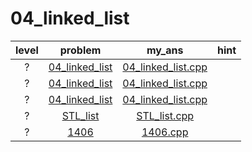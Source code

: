 # 04_linked_list
| level | problem | my_ans | hint |
| :--: | :--: | :--: | :--: |
| ? | [04_linked_list](https://www.acmicpc.net/problem/04_linked_list) | [04_linked_list.cpp](./04_linked_list/04_linked_list.cpp) |  |
| ? | [04_linked_list](https://www.acmicpc.net/problem/04_linked_list) | [04_linked_list.cpp](./04_linked_list/04_linked_list.cpp) |  |
| ? | [04_linked_list](https://www.acmicpc.net/problem/04_linked_list) | [04_linked_list.cpp](./04_linked_list/04_linked_list.cpp) |  |
| ? | [STL_list](https://www.acmicpc.net/problem/STL_list) | [STL_list.cpp](./STL_list/STL_list.cpp) |  |
| ? | [1406](https://www.acmicpc.net/problem/1406) | [1406.cpp](./1406/1406.cpp) |  |
